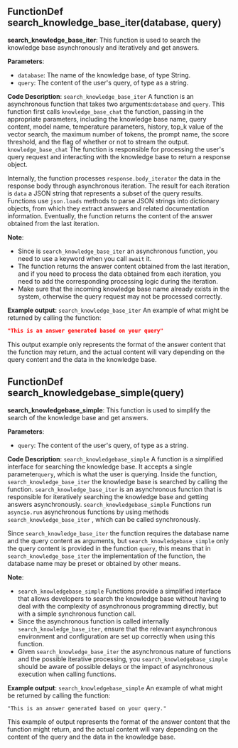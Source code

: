 ## FunctionDef search_knowledge_base_iter(database, query)
**search_knowledge_base_iter**: This function is used to search the knowledge base asynchronously and iteratively and get answers. 

**Parameters**:
- `database`: The name of the knowledge base, of type String.
- `query`: The content of the user's query, of type as a string.

**Code Description**:
`search_knowledge_base_iter` A function is an asynchronous function that takes two arguments:`database` and `query`. This function first calls `knowledge_base_chat` the function, passing in the appropriate parameters, including the knowledge base name, query content, model name, temperature parameters, history, top_k value of the vector search, the maximum number of tokens, the prompt name, the score threshold, and the flag of whether or not to stream the output. `knowledge_base_chat` The function is responsible for processing the user's query request and interacting with the knowledge base to return a response object. 

Internally, the function processes `response.body_iterator` the data in the response body through asynchronous iteration. The result for each iteration is `data` a JSON string that represents a subset of the query results. Functions use `json.loads` methods to parse JSON strings into dictionary objects, from which they extract answers and related documentation information. Eventually, the function returns the content of the answer obtained from the last iteration. 

**Note**:
- Since  is `search_knowledge_base_iter` an asynchronous function, you need to use a keyword when you call `await` it. 
- The function returns the answer content obtained from the last iteration, and if you need to process the data obtained from each iteration, you need to add the corresponding processing logic during the iteration.
- Make sure that the incoming knowledge base name already exists in the system, otherwise the query request may not be processed correctly.

**Example output**:
 `search_knowledge_base_iter` An example of what might be returned by calling the function:
```json
"This is an answer generated based on your query"
```
This output example only represents the format of the answer content that the function may return, and the actual content will vary depending on the query content and the data in the knowledge base.
## FunctionDef search_knowledgebase_simple(query)
**search_knowledgebase_simple**: This function is used to simplify the search of the knowledge base and get answers. 

**Parameters**:
- `query`: The content of the user's query, of type as a string.

**Code Description**:
`search_knowledgebase_simple` A function is a simplified interface for searching the knowledge base. It accepts a single parameter`query`, which is what the user is querying. Inside the function, `search_knowledge_base_iter` the  knowledge base is searched by calling the function. `search_knowledge_base_iter` is an asynchronous function that is responsible for iteratively searching the knowledge base and getting answers asynchronously. `search_knowledgebase_simple` Functions run `asyncio.run` asynchronous functions by using methods `search_knowledge_base_iter` , which can be called synchronously. 

Since `search_knowledge_base_iter` the function requires the database name and the query content as arguments, but `search_knowledgebase_simple` only the query content is provided in the function `query`, this means that in `search_knowledge_base_iter` the implementation of the function, the database name may be preset or obtained by other means. 

**Note**:
- `search_knowledgebase_simple` Functions provide a simplified interface that allows developers to search the knowledge base without having to deal with the complexity of asynchronous programming directly, but with a simple synchronous function call.
- Since the asynchronous function is called internally `search_knowledge_base_iter`, ensure that the relevant asynchronous environment and configuration are set up correctly when using this function. 
- Given `search_knowledge_base_iter` the asynchronous nature of functions and the possible iterative processing,  you `search_knowledgebase_simple` should be aware of possible delays or the impact of asynchronous execution when calling functions. 

**Example output**:
 `search_knowledgebase_simple` An example of what might be returned by calling the function:
```
"This is an answer generated based on your query."
```
This example of output represents the format of the answer content that the function might return, and the actual content will vary depending on the content of the query and the data in the knowledge base.
